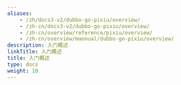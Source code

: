```yaml
---
aliases:
    - /zh/docs3-v2/dubbo-go-pixiu/overview/
    - /zh-cn/docs3-v2/dubbo-go-pixiu/overview/
    - /zh-cn/overview/reference/pixiu/overview/
    - /zh-cn/overview/mannual/dubbo-go-pixiu/overview/
description: 入门概述
linkTitle: 入门概述
title: 入门概述
type: docs
weight: 10
---
```

